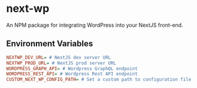 # next-wp
An NPM package for integrating WordPress into your NextJS front-end.

## Environment Variables
```ini
NEXTWP_DEV_URL= # NextJS dev server URL
NEXTWP_PROD_URL= # NextJS prod server URL
WORDPRESS_GRAPH_API= # Wordpress GraphQL endpoint
WORDPRESS_REST_API= # Wordpress Rest API endpoint
CUSTOM_NEXT_WP_CONFIG_PATH= # Set a custom path to configuration file
```